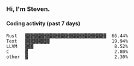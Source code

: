 ### Hi, I'm Steven.

#### Coding activity (past 7 days)
```
Rust   ▓▓▓▓▓▓▓▓▓▓▓▓▓▓▓▓▓▓▓▓▓▓▓▓▓▓▓▓▓▓  66.44%
Text   ▓▓▓▓▓▓▓▓▓                       19.94%
LLVM   ▓▓▓                              8.52%
C      ▓                                2.80%
other  ▓                                2.30%
```
